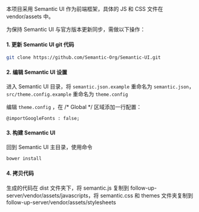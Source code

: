 本项目采用 Semantic UI 作为前端框架，具体的 JS 和 CSS 文件在 vendor/assets 中。

为保持 Semantic UI 与官方版本更新同步，需做以下操作：

#### 1. 更新 Semantic UI git 代码

```bash
git clone https://github.com/Semantic-Org/Semantic-UI.git
```

#### 2. 编辑 Semantic UI 设置

进入 Semantic UI 目录，将 `semantic.json.example` 重命名为 `semantic.json`，`src/theme.config.example` 重命名为 `theme.config`

编辑 `theme.config` ，在 /* Global */ 区域添加一行配置：

```
@importGoogleFonts : false;
```

#### 3. 构建 Semantic UI

回到 Semantic UI 主目录，使用命令

```bash
bower install
```

#### 4. 拷贝代码

生成的代码在 dist 文件夹下，将 semantic.js 复制到 follow-up-server/vendor/assets/javascripts，将 semantic.css 和 themes 文件夹复制到 follow-up-server/vendor/assets/stylesheets